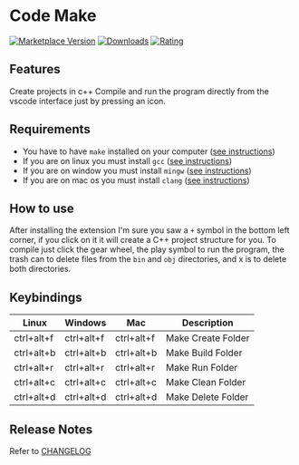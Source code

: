# Code Make

[![Marketplace Version](https://vsmarketplacebadges.dev/version-short/drizzy.code-make.svg)](https://marketplace.visualstudio.com/items?itemName=drizzy.code-make)
[![Downloads](https://vsmarketplacebadges.dev/downloads-short/drizzy.code-make.svg)](https://marketplace.visualstudio.com/items?itemName=drizzy.code-make)
[![Rating](https://vsmarketplacebadges.dev/rating-short/drizzy.code-make.svg)](https://marketplace.visualstudio.com/items?itemName=drizzy.code-make)

## Features

Create projects in c++ Compile and run the program directly from the vscode interface just by pressing an icon.

## Requirements

* You have to have `make` installed on your computer ([see instructions](docs/SETUP.md#make)) 
* If you are on linux you must install `gcc` ([see instructions](docs/ETUP.md#linux))
* If you are on window you must install `mingw` ([see instructions](docs/SETUP.md#windows))
* If you are on mac os you must install `clang` ([see instructions](docs/SETUP.md#mac))

## How to use

After installing the extension I'm sure you saw a `+` symbol in the bottom left corner, if you click on it it will create a C++ project structure for you.
To compile just click the gear wheel, the play symbol to run the program, the trash can to delete files from the `bin` and `obj` directories, and x is to delete both directories.

## Keybindings
| Linux  | Windows | Mac | Description  |
| ------------ | ------------ | ------------ | ------------ |
| ctrl+alt+f   | ctrl+alt+f | ctrl+alt+f   | Make Create Folder |
| ctrl+alt+b   | ctrl+alt+b | ctrl+alt+b   | Make Build Folder  |
| ctrl+alt+r   | ctrl+alt+r | ctrl+alt+r   | Make Run Folder    |
| ctrl+alt+c   | ctrl+alt+c | ctrl+alt+c   | Make Clean Folder  |
| ctrl+alt+d   | ctrl+alt+d | ctrl+alt+d   | Make Delete Folder |

## Release Notes

Refer to [CHANGELOG](CHANGELOG.md)